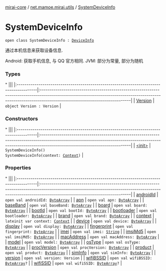 [mirai-core](../../index.md) / [net.mamoe.mirai.utils](../index.md) / [SystemDeviceInfo](./index.md)

# SystemDeviceInfo

`open class SystemDeviceInfo : `[`DeviceInfo`](../-device-info/index.md)

通过本机信息来获取设备信息.

Android: 获取手机信息, 与 QQ 官方相同.
JVM: 部分为常量, 部分为随机

### Types

"
                                    |||
                                    |:----------------------------------------------------------------------------------------|:---------------------------------------------------------------------------------------------------------------------------------------------------------------------------------------------------------|
                                    | [Version](-version/index.md) | `object Version : Version` |

### Constructors

"
                                    |||
                                    |:----------------------------------------------------------------------------------------|:---------------------------------------------------------------------------------------------------------------------------------------------------------------------------------------------------------|
                                    | [&lt;init&gt;](-init-.md) | `SystemDeviceInfo()`<br>`SystemDeviceInfo(context: `[`Context`](../-context/index.md)`)` |

### Properties

"
                                    |||
                                    |:----------------------------------------------------------------------------------------|:---------------------------------------------------------------------------------------------------------------------------------------------------------------------------------------------------------|
                                    | [androidId](android-id.md) | `open val androidId: `[`ByteArray`](https://kotlinlang.org/api/latest/jvm/stdlib/kotlin/-byte-array/index.html) |
| [apn](apn.md) | `open val apn: `[`ByteArray`](https://kotlinlang.org/api/latest/jvm/stdlib/kotlin/-byte-array/index.html) |
| [baseBand](base-band.md) | `open val baseBand: `[`ByteArray`](https://kotlinlang.org/api/latest/jvm/stdlib/kotlin/-byte-array/index.html) |
| [board](board.md) | `open val board: `[`ByteArray`](https://kotlinlang.org/api/latest/jvm/stdlib/kotlin/-byte-array/index.html) |
| [bootId](boot-id.md) | `open val bootId: `[`ByteArray`](https://kotlinlang.org/api/latest/jvm/stdlib/kotlin/-byte-array/index.html) |
| [bootloader](bootloader.md) | `open val bootloader: `[`ByteArray`](https://kotlinlang.org/api/latest/jvm/stdlib/kotlin/-byte-array/index.html) |
| [brand](brand.md) | `open val brand: `[`ByteArray`](https://kotlinlang.org/api/latest/jvm/stdlib/kotlin/-byte-array/index.html) |
| [context](context.md) | `lateinit var context: `[`Context`](../-context/index.md) |
| [device](device.md) | `open val device: `[`ByteArray`](https://kotlinlang.org/api/latest/jvm/stdlib/kotlin/-byte-array/index.html) |
| [display](display.md) | `open val display: `[`ByteArray`](https://kotlinlang.org/api/latest/jvm/stdlib/kotlin/-byte-array/index.html) |
| [fingerprint](fingerprint.md) | `open val fingerprint: `[`ByteArray`](https://kotlinlang.org/api/latest/jvm/stdlib/kotlin/-byte-array/index.html) |
| [imei](imei.md) | `open val imei: `[`String`](https://kotlinlang.org/api/latest/jvm/stdlib/kotlin/-string/index.html) |
| [imsiMd5](imsi-md5.md) | `open val imsiMd5: `[`ByteArray`](https://kotlinlang.org/api/latest/jvm/stdlib/kotlin/-byte-array/index.html) |
| [macAddress](mac-address.md) | `open val macAddress: `[`ByteArray`](https://kotlinlang.org/api/latest/jvm/stdlib/kotlin/-byte-array/index.html) |
| [model](model.md) | `open val model: `[`ByteArray`](https://kotlinlang.org/api/latest/jvm/stdlib/kotlin/-byte-array/index.html) |
| [osType](os-type.md) | `open val osType: `[`ByteArray`](https://kotlinlang.org/api/latest/jvm/stdlib/kotlin/-byte-array/index.html) |
| [procVersion](proc-version.md) | `open val procVersion: `[`ByteArray`](https://kotlinlang.org/api/latest/jvm/stdlib/kotlin/-byte-array/index.html) |
| [product](product.md) | `open val product: `[`ByteArray`](https://kotlinlang.org/api/latest/jvm/stdlib/kotlin/-byte-array/index.html) |
| [simInfo](sim-info.md) | `open val simInfo: `[`ByteArray`](https://kotlinlang.org/api/latest/jvm/stdlib/kotlin/-byte-array/index.html) |
| [version](version.md) | `open val version: Version` |
| [wifiBSSID](wifi-b-s-s-i-d.md) | `open val wifiBSSID: `[`ByteArray`](https://kotlinlang.org/api/latest/jvm/stdlib/kotlin/-byte-array/index.html)`?` |
| [wifiSSID](wifi-s-s-i-d.md) | `open val wifiSSID: `[`ByteArray`](https://kotlinlang.org/api/latest/jvm/stdlib/kotlin/-byte-array/index.html)`?` |


